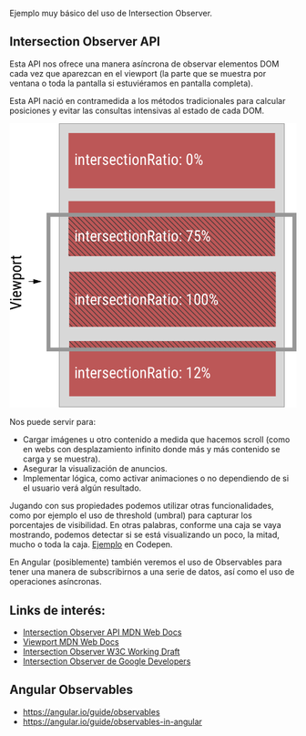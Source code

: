Ejemplo muy básico del uso de Intersection Observer.

## Intersection Observer API
Esta API nos ofrece una manera asíncrona de observar elementos DOM cada vez que aparezcan en el viewport (la parte que se muestra por ventana o toda la pantalla si estuviéramos en pantalla completa).

Esta API nació en contramedida a los métodos tradicionales para calcular posiciones y evitar las consultas intensivas al estado de cada DOM.

<div align="center">
    <img src="images/intersectratio.png">
</div>

Nos puede servir para:
- Cargar imágenes u otro contenido a medida que hacemos scroll (como en webs con desplazamiento infinito donde más y más contenido se carga y se muestra).
- Asegurar la visualización de anuncios.
- Implementar lógica, como activar animaciones o no dependiendo de si el usuario verá algún resultado.

Jugando con sus propiedades podemos utilizar otras funcionalidades, como por ejemplo el uso de threshold (umbral) para capturar los porcentajes de visibilidad. En otras palabras, conforme una caja se vaya mostrando, podemos detectar si se está visualizando un poco, la mitad, mucho o toda la caja. [Ejemplo](https://codepen.io/thisisjofrank/pen/pdQzMr) en Codepen.

En Angular (posiblemente) también veremos el uso de Observables para tener una manera de subscribirnos a una serie de datos, así como el uso de operaciones asíncronas.

## Links de interés:
- [Intersection Observer API MDN Web Docs](https://developer.mozilla.org/es/docs/Web/API/Intersection_Observer_API)
- [Viewport MDN Web Docs](https://developer.mozilla.org/es/docs/Glossary/Viewport)
- [Intersection Observer W3C Working Draft](https://www.w3.org/TR/intersection-observer/)
- [Intersection Observer de Google Developers](https://developers.google.com/web/updates/2016/04/intersectionobserver)

## Angular Observables
- https://angular.io/guide/observables
- https://angular.io/guide/observables-in-angular
